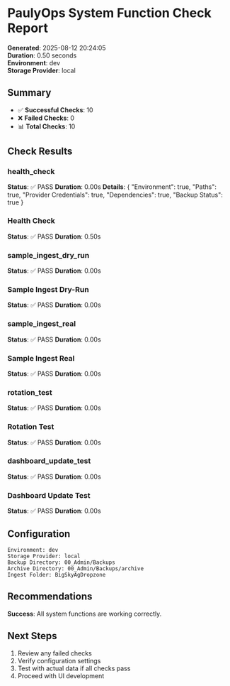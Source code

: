 # PaulyOps System Function Check Report

**Generated**: 2025-08-12 20:24:05  
**Duration**: 0.50 seconds  
**Environment**: dev  
**Storage Provider**: local

## Summary

- ✅ **Successful Checks**: 10
- ❌ **Failed Checks**: 0
- 📊 **Total Checks**: 10

## Check Results

### health_check
**Status**: ✅ PASS
**Duration**: 0.00s
**Details**: {
  "Environment": true,
  "Paths": true,
  "Provider Credentials": true,
  "Dependencies": true,
  "Backup Status": true
}

### Health Check
**Status**: ✅ PASS
**Duration**: 0.50s

### sample_ingest_dry_run
**Status**: ✅ PASS
**Duration**: 0.00s

### Sample Ingest Dry-Run
**Status**: ✅ PASS
**Duration**: 0.00s

### sample_ingest_real
**Status**: ✅ PASS
**Duration**: 0.00s

### Sample Ingest Real
**Status**: ✅ PASS
**Duration**: 0.00s

### rotation_test
**Status**: ✅ PASS
**Duration**: 0.00s

### Rotation Test
**Status**: ✅ PASS
**Duration**: 0.00s

### dashboard_update_test
**Status**: ✅ PASS
**Duration**: 0.00s

### Dashboard Update Test
**Status**: ✅ PASS
**Duration**: 0.00s

## Configuration

```
Environment: dev
Storage Provider: local
Backup Directory: 00_Admin/Backups
Archive Directory: 00_Admin/Backups/archive
Ingest Folder: BigSkyAgDropzone
```

## Recommendations

**Success**: All system functions are working correctly.

## Next Steps

1. Review any failed checks
2. Verify configuration settings
3. Test with actual data if all checks pass
4. Proceed with UI development
